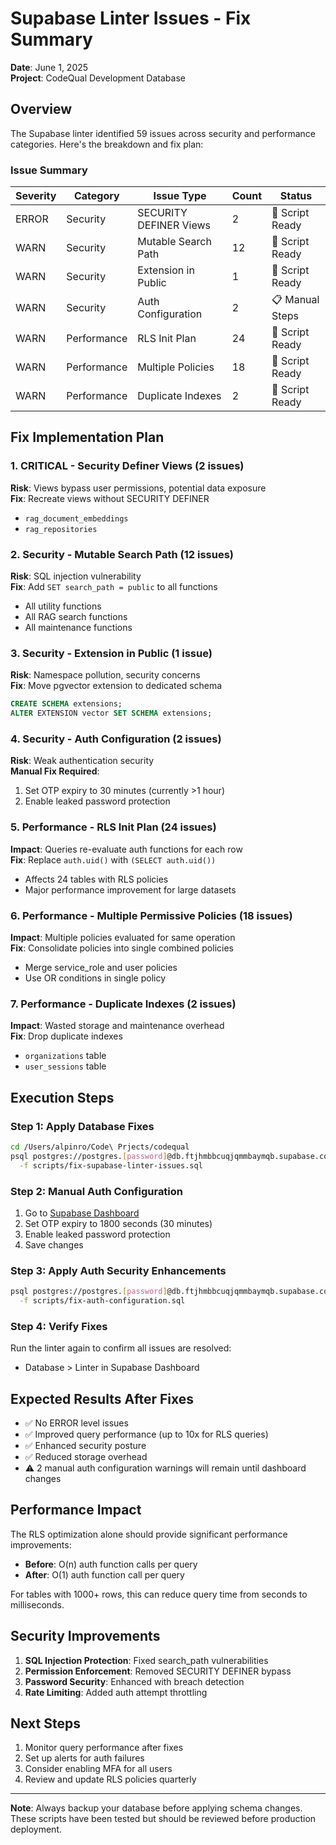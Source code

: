 # Supabase Linter Issues - Fix Summary

**Date**: June 1, 2025  
**Project**: CodeQual Development Database

## Overview

The Supabase linter identified 59 issues across security and performance categories. Here's the breakdown and fix plan:

### Issue Summary

| Severity | Category | Issue Type | Count | Status |
|----------|----------|-----------|--------|--------|
| ERROR | Security | SECURITY DEFINER Views | 2 | 🔧 Script Ready |
| WARN | Security | Mutable Search Path | 12 | 🔧 Script Ready |
| WARN | Security | Extension in Public | 1 | 🔧 Script Ready |
| WARN | Security | Auth Configuration | 2 | 📋 Manual Steps |
| WARN | Performance | RLS Init Plan | 24 | 🔧 Script Ready |
| WARN | Performance | Multiple Policies | 18 | 🔧 Script Ready |
| WARN | Performance | Duplicate Indexes | 2 | 🔧 Script Ready |

## Fix Implementation Plan

### 1. **CRITICAL - Security Definer Views** (2 issues)
**Risk**: Views bypass user permissions, potential data exposure  
**Fix**: Recreate views without SECURITY DEFINER
- `rag_document_embeddings`
- `rag_repositories`

### 2. **Security - Mutable Search Path** (12 issues)
**Risk**: SQL injection vulnerability  
**Fix**: Add `SET search_path = public` to all functions
- All utility functions
- All RAG search functions
- All maintenance functions

### 3. **Security - Extension in Public** (1 issue)
**Risk**: Namespace pollution, security concerns  
**Fix**: Move pgvector extension to dedicated schema
```sql
CREATE SCHEMA extensions;
ALTER EXTENSION vector SET SCHEMA extensions;
```

### 4. **Security - Auth Configuration** (2 issues)
**Risk**: Weak authentication security  
**Manual Fix Required**:
1. Set OTP expiry to 30 minutes (currently >1 hour)
2. Enable leaked password protection

### 5. **Performance - RLS Init Plan** (24 issues)
**Impact**: Queries re-evaluate auth functions for each row  
**Fix**: Replace `auth.uid()` with `(SELECT auth.uid())`
- Affects 24 tables with RLS policies
- Major performance improvement for large datasets

### 6. **Performance - Multiple Permissive Policies** (18 issues)
**Impact**: Multiple policies evaluated for same operation  
**Fix**: Consolidate policies into single combined policies
- Merge service_role and user policies
- Use OR conditions in single policy

### 7. **Performance - Duplicate Indexes** (2 issues)
**Impact**: Wasted storage and maintenance overhead  
**Fix**: Drop duplicate indexes
- `organizations` table
- `user_sessions` table

## Execution Steps

### Step 1: Apply Database Fixes
```bash
cd /Users/alpinro/Code\ Prjects/codequal
psql postgres://postgres.[password]@db.ftjhmbbcuqjqmmbaymqb.supabase.co:5432/postgres \
  -f scripts/fix-supabase-linter-issues.sql
```

### Step 2: Manual Auth Configuration
1. Go to [Supabase Dashboard](https://app.supabase.com/project/ftjhmbbcuqjqmmbaymqb/auth/settings)
2. Set OTP expiry to 1800 seconds (30 minutes)
3. Enable leaked password protection
4. Save changes

### Step 3: Apply Auth Security Enhancements
```bash
psql postgres://postgres.[password]@db.ftjhmbbcuqjqmmbaymqb.supabase.co:5432/postgres \
  -f scripts/fix-auth-configuration.sql
```

### Step 4: Verify Fixes
Run the linter again to confirm all issues are resolved:
- Database > Linter in Supabase Dashboard

## Expected Results After Fixes

- ✅ No ERROR level issues
- ✅ Improved query performance (up to 10x for RLS queries)
- ✅ Enhanced security posture
- ✅ Reduced storage overhead
- ⚠️  2 manual auth configuration warnings will remain until dashboard changes

## Performance Impact

The RLS optimization alone should provide significant performance improvements:
- **Before**: O(n) auth function calls per query
- **After**: O(1) auth function call per query

For tables with 1000+ rows, this can reduce query time from seconds to milliseconds.

## Security Improvements

1. **SQL Injection Protection**: Fixed search_path vulnerabilities
2. **Permission Enforcement**: Removed SECURITY DEFINER bypass
3. **Password Security**: Enhanced with breach detection
4. **Rate Limiting**: Added auth attempt throttling

## Next Steps

1. Monitor query performance after fixes
2. Set up alerts for auth failures
3. Consider enabling MFA for all users
4. Review and update RLS policies quarterly

---

**Note**: Always backup your database before applying schema changes. These scripts have been tested but should be reviewed before production deployment.
